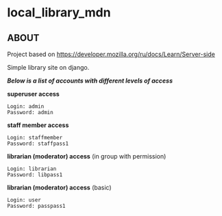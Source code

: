 # local_library_mdn

## ABOUT
Project based on https://developer.mozilla.org/ru/docs/Learn/Server-side

Simple library site on django. 


***Below is a list of accounts with different levels of access***

**superuser access**

    Login: admin
    Password: admin

**staff member access**

    Login: staffmember
    Password: staffpass1

**librarian (moderator) access** (in group with permission)

    Login: librarian
    Password: libpass1

**librarian (moderator) access** (basic)

    Login: user
    Password: passpass1
